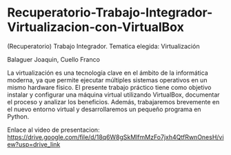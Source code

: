 # Recuperatorio-Trabajo-Integrador-Virtualizacion-con-VirtualBox

(Recuperatorio) Trabajo Integrador. Tematica elegida: Virtualización

Balaguer Joaquin, Cuello Franco

La virtualización es una tecnología clave en el ámbito de la informática moderna, ya que permite ejecutar múltiples sistemas operativos en un mismo hardware físico. El presente trabajo práctico tiene como objetivo instalar y configurar una máquina virtual utilizando VirtualBox, documentar el proceso y analizar los beneficios. Además, trabajaremos brevemente en el nuevo entorno virtual y desarrollaremos un pequeño programa en Python.

Enlace al video de presentacion: https://drive.google.com/file/d/18q6W8gSkMlfmMzFo7jxh4QtfRwnOnesH/view?usp=drive_link
